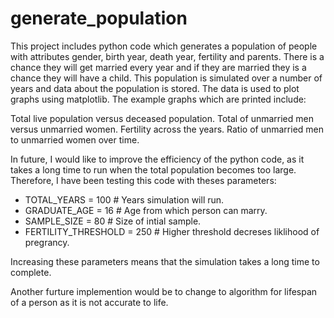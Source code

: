 # generate_population

This project includes python code which generates a population of people with attributes gender, birth year, death year, fertility and parents. There is a chance they will get married every year and if they are married they is a chance they will have a child. This population is simulated over a number of years and data about the population is stored. The data is used to plot graphs using matplotlib. The example graphs which are printed include:

Total live population versus deceased population.
Total of unmarried men versus unmarried women.
Fertility across the years.
Ratio of unmarried men to unmarried women over time.

In future, I would like to improve the efficiency of the python code, as it takes a long time to run when the total population becomes too large. Therefore, I have been testing this code with theses parameters:

 - TOTAL_YEARS = 100 # Years simulation will run.
 - GRADUATE_AGE = 16 # Age from which person can marry.
 - SAMPLE_SIZE = 80 # Size of intial sample.
 - FERTILITY_THRESHOLD = 250 # Higher threshold decreses liklihood of pregrancy.

Increasing these parameters means that the simulation takes a long time to complete.

Another furture implemention would be to change to algorithm for lifespan of a person as it is not accurate to life.
